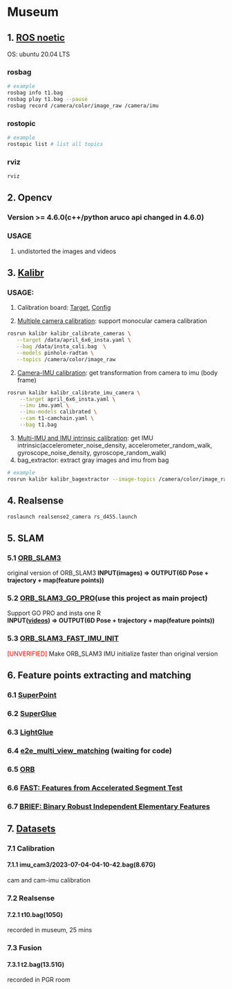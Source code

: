 # Museum
## 1. [ROS noetic](http://wiki.ros.org/noetic)
OS: ubuntu 20.04 LTS
### rosbag
```bash
# example
rosbag info t1.bag
rosbag play t1.bag --pause
rosbag record /camera/color/image_raw /camera/imu
```
### rostopic
```bash
# example
rostopic list # list all topics
```  

### rviz
```bash
rviz
```


## 2. Opencv
### Version >= 4.6.0(c++/python aruco api changed in 4.6.0)
### **USAGE**
1. undistorted the images and videos

## 3. [Kalibr](https://github.com/ethz-asl/kalibr)
### **USAGE**: 
1. Calibration board: [Target](https://drive.google.com/file/d/1DqKWgePodCpAKJCd_Bz-hfiEQOSnn_k0/view), [Config](https://drive.google.com/file/d/1rAe_O8eFD3nR06SzhoGIUrq4BUhuaekn/view)

1. [Multiple camera calibration](https://github.com/ethz-asl/kalibr/wiki/multiple-camera-calibration): support monocular 
camera calibration
```bash
rosrun kalibr kalibr_calibrate_cameras \
   --target /data/april_6x6_insta.yaml \
   --bag /data/insta_cali.bag  \
   --models pinhole-radtan \
   --topics /camera/color/image_raw
```
2. [Camera-IMU calibration](https://github.com/ethz-asl/kalibr/wiki/camera-imu-calibration): get transformation from camera to imu (body frame)
```bash
rosrun kalibr kalibr_calibrate_imu_camera \
	--target april_6x6_insta.yaml \
	--imu imu.yaml \
	--imu-models calibrated \
	--cam t1-camchain.yaml \
	--bag t1.bag
```
3. [Multi-IMU and IMU intrinsic calibration](https://github.com/ethz-asl/kalibr/wiki/Multi-IMU-and-IMU-intrinsic-calibration): get IMU intrinsic(accelerometer_noise_density, accelerometer_random_walk, gyroscope_noise_density, gyroscope_random_walk)
1. bag_extractor: extract gray images and imu from bag
```bash
# example
rosrun kalibr kalibr_bagextractor --image-topics /camera/color/image_raw --imu-topics /camera/imu --bag t1.bag
```   

## 4. Realsense

```bash
roslaunch realsense2_camera rs_d455.launch
```
## 5. SLAM
### 5.1 [ORB_SLAM3](https://github.com/UZ-SLAMLab/ORB_SLAM3)  
original version of ORB_SLAM3
**INPUT(images) => OUTPUT(6D Pose + trajectory + map(feature points))**
### 5.2 [ORB_SLAM3_GO_PRO](https://github.com/urbste/ORB_SLAM3)(use this project as main project)  
Support GO PRO and insta one R  
**INPUT([videos](https://github.com/urbste/ORB_SLAM3/blob/master/Examples/Monocular-Inertial/mono_inertial_gopro_vi.cc)) => OUTPUT(6D Pose + trajectory + map(feature points))**
### 5.3 [ORB_SLAM3_FAST_IMU_INIT](https://github.com/lturing/ORB_SLAM3_FAST_IMU_INIT)  
<span style="color:red">[UNVERIFIED]</span>
Make ORB_SLAM3 IMU initialize faster than original version

## 6. Feature points extracting and matching
### 6.1 [SuperPoint](https://github.com/rpautrat/SuperPoint)
### 6.2 [SuperGlue](https://github.com/magicleap/SuperGluePretrainedNetwork)
### 6.3 [LightGlue](https://github.com/cvg/LightGlue)
### 6.4 [e2e_multi_view_matching](https://github.com/barbararoessle/e2e_multi_view_matching) (waiting for code)
### 6.5 [ORB](https://ieeexplore.ieee.org/stamp/stamp.jsp?tp=&arnumber=6126544)
### 6.6 [FAST: Features from Accelerated Segment Test](https://homepages.inf.ed.ac.uk/rbf/CVonline/LOCAL_COPIES/AV1011/AV1FeaturefromAcceleratedSegmentTest.pdf?ref=https://githubhelp.com)
### 6.7 [BRIEF: Binary Robust Independent Elementary Features](https://os.unil.cloud.switch.ch/tind-customer-epfl/f2565c9b-2939-46b0-90d4-51a560832321?response-content-disposition=attachment%3B%20filename%2A%3DUTF-8%27%27top_1.pdf&response-content-type=application%2Fpdf&AWSAccessKeyId=ded3589a13b4450889b2f728d54861a6&Expires=1695904580&Signature=R4N7TtZNIvziTwWe8oBUHczKjPw%3D)

## 7. [Datasets](https://drive.google.com/drive/folders/1vvLMCCwQnF4GVKY44WOt4CVisX0RSeqR?usp=sharing)
### 7.1 Calibration
#### 7.1.1 imu_cam3/2023-07-04-04-10-42.bag(8.67G)
cam and cam-imu calibration

### 7.2 Realsense
#### 7.2.1 t10.bag(105G)
recorded in museum, 25 mins

### 7.3 Fusion
#### 7.3.1 t2.bag(13.51G)
recorded in PGR room  